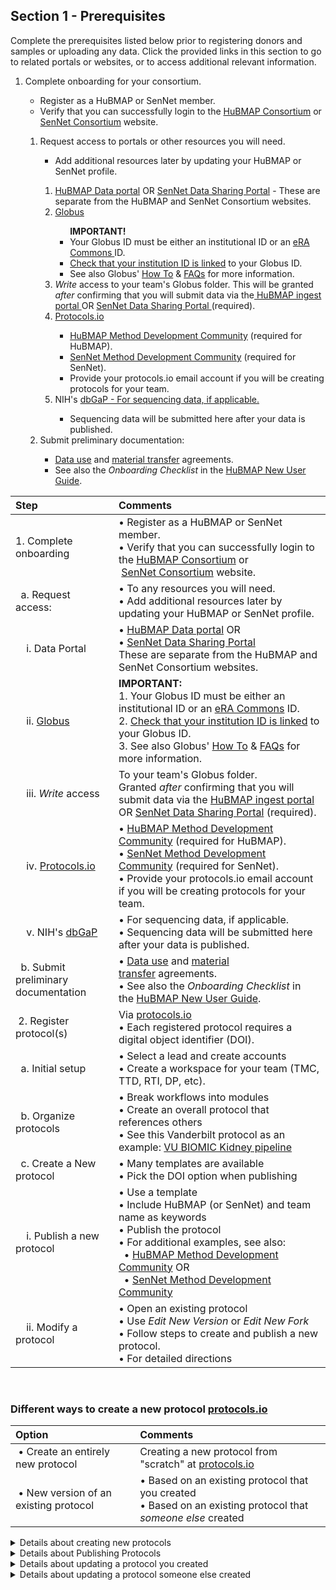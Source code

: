 ## Section 1 - Prerequisites
Complete the prerequisites listed below prior to registering donors and samples or uploading any data.
Click the provided links in this section to go to related portals or websites, or to access additional relevant information.

<ol>
  <li>Complete onboarding for your consortium. </li>
  <ul>
    <li> Register as a HuBMAP or SenNet member.</li>
    <li> Verify that you can successfully login to the <a href="https://hubmapconsortium.org/"> HuBMAP Consortium</a> or <a href="https://sennetconsortium.org/"> SenNet Consortium</a> website. </li>
  </ul>
    <ol>
      <li> Request access to portals or other resources you will need.</li>
      <ul> 
        <li> Add additional resources later by updating your HuBMAP or SenNet profile.</li>
      </ul>
        <ol>
            <li> <a href="http://portal.hubmapconsortium.org">HuBMAP Data portal</a> OR <a href="http://data.sennetconsortium.org">SenNet Data Sharing Portal</a> - These are separate from the HuBMAP and SenNet Consortium websites.</li>
            <li> <a href="https://www.globus.org/">Globus</a> </li>
            <ul> 
            <b> IMPORTANT!</b>
               <li> Your Globus ID must be either an institutional ID or an <a href="https://www.era.nih.gov/"> eRA Commons </a> ID. </li>
               <li> <a href="https://docs.globus.org/how-to/link-to-existing/">Check that your institution ID is linked</a> to your Globus ID.</li>
               <li> See also Globus' <a href="https://docs.globus.org/how-to/">How To</a> & <a href="https://docs.globus.org/faq/">FAQs</a> for more information.</li>
            </ul>
            <li> <em>Write</em> access to your team's Globus folder. This will be granted <em>after</em> confirming that you will submit data via the<a href="http://ingest.hubmapconsortium.org/"> HuBMAP ingest portal </a> OR <a href="http://data.sennetconsortium.org">SenNet Data Sharing Portal </a> (required).</li>
            <li> <a href="http://protocols.io">Protocols.io</a></li>
            <ul>
              <li> <a href="https://www.protocols.io/workspaces/human-biomolecular-atlas-program-hubmap-method-development">HuBMAP Method Development Community</a> (required for HuBMAP).</li>
              <li> <a href="https://www.protocols.io/workspaces/cellular-senescence-network-sennet-method-develo">SenNet Method Development Community</a> (required for SenNet).</li>
              <li> Provide your protocols.io email account if you will be creating protocols for your team. </li>
            </ul>
            <li> NIH's <a href="https://dbgap.ncbi.nlm.nih.gov/aa/wga.cgi?page=login">dbGaP - For sequencing data, if applicable. </a></li>
            <ul>
              <li> Sequencing data will be submitted here after your data is published.</li>
            </ul>
          </ol>
          <li> Submit preliminary documentation:</li>
          <ul>
            <li> <a href="https://hubmapconsortium.org/wp-content/uploads/2020/06/DUA_FINAL_2020_02_03_for_Signature.pdf">Data use</a> and <a href="https://hubmapconsortium.org/wp-content/uploads/2020/08/MTA.pdf">material transfer</a> agreements.</li>
            <li> See also the <em>Onboarding Checklist</em> in the <a href="https://docs.google.com/document/d/1ew6erXdwt38b8reiiH38NUeab4TD5ot-nv59M444j0Y/edit#heading=h.ym9gyx39h7t3">HuBMAP New User Guide</a>.</li>
          </ul>
    </ol>
</ol>


<p> </p>

|Step | Comments |
|:---------------------------------------|:------------------------------------------------------------------------|
|1. Complete onboarding |• Register as a HuBMAP or SenNet member. <br> • Verify that you can successfully login to the [HuBMAP Consortium](https://hubmapconsortium.org/) or <br> [SenNet Consortium](https://sennetconsortium.org/) website. |
|&nbsp; a. Request access: |• To any resources you will need.<br> • Add additional resources later by updating your HuBMAP or SenNet profile.
|&nbsp; &nbsp; i. Data Portal |• [HuBMAP Data portal](http://portal.hubmapconsortium.org/) OR <br> • [SenNet Data Sharing Portal](http://data.sennetconsortium.org/) <br> These are separate from the HuBMAP and SenNet Consortium websites.|
|&nbsp; &nbsp; ii. [Globus](https://www.globus.org/) | **IMPORTANT:** <br> 1. Your Globus ID must be either an institutional ID or an [eRA Commons](https://www.era.nih.gov/) ID. <br>2. [Check that your institution ID is linked](https://docs.globus.org/how-to/link-to-existing/) to your Globus ID. <br> 3. See also Globus' [How To](https://docs.globus.org/how-to/) & [FAQs](https://docs.globus.org/faq/) for more information.
|&nbsp; &nbsp; iii. _Write_ access |To your team's Globus folder. <br>Granted _after_ confirming that you will submit data via the [HuBMAP ingest portal](http://ingest.hubmapconsortium.org/) OR [SenNet Data Sharing Portal](http://data.sennetconsortium.org/) (required).
|&nbsp; &nbsp; iv. [Protocols.io](http://protocols.io/) | • [HuBMAP Method Development Community](https://www.protocols.io/workspaces/human-biomolecular-atlas-program-hubmap-method-development) (required for HuBMAP).<br> • [SenNet Method Development Community](https://www.protocols.io/workspaces/cellular-senescence-network-sennet-method-develo) (required for SenNet). <br>• Provide your protocols.io email account if you will be creating protocols for your team.
|&nbsp; &nbsp; v. NIH's [dbGaP](https://dbgap.ncbi.nlm.nih.gov/aa/wga.cgi?page=login) |• For sequencing data, if applicable.<br> • Sequencing data will be submitted here after your data is published.
|&nbsp; b. Submit preliminary documentation |• [Data use](https://hubmapconsortium.org/wp-content/uploads/2020/06/DUA_FINAL_2020_02_03_for_Signature.pdf) and [material transfer](https://hubmapconsortium.org/wp-content/uploads/2020/08/MTA.pdf) agreements.<br>• See also the _Onboarding Checklist_ in the [HuBMAP New User Guide](https://docs.google.com/document/d/1ew6erXdwt38b8reiiH38NUeab4TD5ot-nv59M444j0Y/edit#heading=h.ym9gyx39h7t3).
| 2. Register protocol(s) | Via [protocols.io](https://www.protocols.io/welcome) <br>• Each registered protocol requires a digital object identifier (DOI).
|&nbsp; a. Initial setup | • Select a lead and create accounts <br> • Create a workspace for your team (TMC, TTD, RTI, DP, etc).
|&nbsp; b. Organize protocols | • Break workflows into modules <br> • Create an overall protocol that references others <br> • See this Vanderbilt protocol as an example: [VU BIOMIC Kidney pipeline](https://dx.doi.org/10.17504/protocols.io.bfskjncw)
|&nbsp; c. Create a New protocol| • Many templates are available <br>• Pick the DOI option when publishing
|&nbsp; &nbsp; i. Publish a new protocol | • Use a template <br>• Include HuBMAP (or SenNet) and team name as keywords <br> • Publish the protocol <br> • For additional examples, see also:<br> &nbsp; • [HuBMAP Method Development Community](https://www.protocols.io/workspaces/human-biomolecular-atlas-program-hubmap-method-development) OR <br> &nbsp; • [SenNet Method Development Community](https://www.protocols.io/workspaces/cellular-senescence-network-sennet-method-develo)|
|&nbsp; &nbsp; ii. Modify a protocol | • Open an existing protocol <br> • Use _Edit New Version_ or _Edit New Fork_ <br> • Follow steps to create and publish a new protocol. <br> • For detailed directions

<br>

### Different ways to create a new protocol [protocols.io](http://protocols.io/)

|Option | Comments |
|:---------------------------------------|:------------------------------------------------------------------|
| • Create an entirely new protocol | Creating a new protocol from "scratch" at [protocols.io](http://protocols.io/)
| • New version of an existing protocol |• Based on an existing protocol that you created  <br>• Based on an existing protocol that _someone else_ created|

<details>
<summary>Details about creating new protocols</summary>

### Creating an entirely new protocol (from "scratch"):

|Step | Comments |
|:-------------------------------------|:-------------------------------------------------------------------------|
| 1. Log into protocols.io | Use your protocols.io login registered with your consortium.|
| 2. Select your Workspace | • Click the HuBMAP icon for the HuBMAP Workspace <br>• Click the SenNet icon for the SenNet Workspace <br> • If you do not see your icon you have not been added to the group <br> • Contact your helpdesk for assistance |
| 3. Click the **NEW +**button | At the top and select **New protocol**|
| 4. Select a template option |• There are several template options for a protocol <br>• The option selected determines the tool widgets shown on the right. |
| 5. Rename the protocol | From “untitled protocol” to something more descriptive so the protocol saves properly.|
| 6. A series of tabs displays... | Under the protocol title: (_Description, Guidelines..., Materials, etc._)  <br> • Fill in information for all tabs shown  <br> • Under _Description > Keywords_ enter your consortium and group (TMC, etc.)|
| 7. Publishing | When you are satisfied that the protocol is complete: <br>• Select **MORE > Publish** <br>• Publishing is a multistep process (see below). |

**IMPORTANT:** Once published, a protocol cannot be deleted or edited, only versioned.
</details>
<details>
<summary>Details about Publishing Protocols</summary>

### Publishing your new protocol:

|Step | Comments |
|:-------------------------------------|:-------------------------------------------------------------------------|
| 1. Publish type | Select **With DOI**  <br> • **IMPORTANT:** HuBMAP and SenNet protocols MUST be assigned a DOI. <br> • This is required to register a donor (or source) and samples. <br> • This is required to submit assay metadata to the HIVE or CODCC.|
| 2. Set authors | • Multiple authors may be added in order of importance. <br> • You can drag-and-drop authors to reorder. |
| 3. Status | Select _Working, In Development,_ or _Other_.|
| 4. Research study | Select _Research_ (most likely) or _Non-Research_.|
| 5. Add workspaces | • _Show_ and _Share_ the protocol on the HuBMAP (or SenNet) Workspace.  <br> • You can also show or share the protocol on any other workspace, if desired. |
| 6. Publish | Publish the protocol|
</details>

<details>

<summary>Details about updating a protocol you created</summary>

### Revise a Protocol you created previously
  
|Step | Comments |
|:-------------------------------------|:------------------------------------------------------------------|
| 1. Navigate to the protocol | On [protocols.io](http://protocols.io/), click on the protocol to select it.|
| 2. Select  | **New Version > Create New Version > Edit New Version**|
| 3. Re-publish |• Make any changes needed and republish <br>• The process is virtually identical to the [Create a new Protocol Process](https://hubmapconsortium.org/data-submission-guide-2/?visual=iframe#newprotocol).|
</details>

<details>

<summary>Details about updating a protocol someone else created</summary>

### Create a new protocol based on someone else's Protocol 
  
|Step | Comments |
|:-------------------------------------|:------------------------------------------------------------------|
| 1. Navigate to the protocol | On [protocols.io](http://protocols.io/), click on the protocol to select it.|
| 2. Select  |• **Copy/Fork > Make a Fork>** <br>• Select where to store the copied protocol <br> • Select **Edit New Fork>**|
| 3. Re-publish |• Make any changes needed and republish <br>• The process is virtually identical to the [Create a new Protocol Process](https://hubmapconsortium.org/data-submission-guide-2/?visual=iframe#newprotocol).|
</details>
